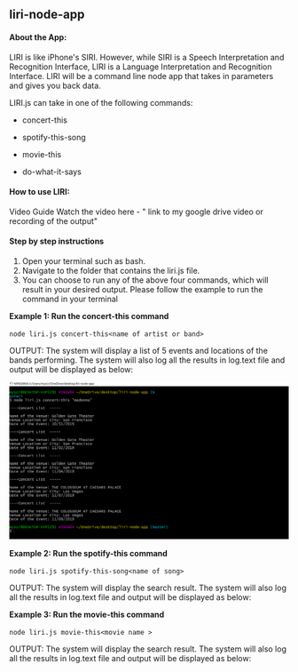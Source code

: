 ## liri-node-app

#### About the App: 
 LIRI is like iPhone's SIRI. However, while SIRI is a Speech Interpretation and Recognition Interface, LIRI is a Language Interpretation and Recognition Interface. LIRI will be a command line node app that takes in parameters and gives you back data.



LIRI.js can take in one of the following commands:

* concert-this

* spotify-this-song

* movie-this

* do-what-it-says




#### How to use LIRI:

Video Guide
Watch the video here - " link to my google drive video or recording of the output"

 #### Step by step instructions 


1. Open your terminal such as bash.
1. Navigate to the folder that contains the liri.js file.
1. You can choose to run any of the above four commands, which will result in your desired output. Please follow the example to run the command in your terminal


**Example 1: Run the concert-this command**


`node liri.js concert-this<name of artist or band>`

OUTPUT: The system will display a list of 5 events and locations of the bands performing. The system will also log all the results in log.text file and output will be displayed as below:

 
 ![screenshot](https://github.com/Sugeeta32/liri-node-app/blob/master/Screenshot%20(23).png)


 **Example 2:  Run the spotify-this command**


`node liri.js spotify-this-song<name of song>`

OUTPUT: The system will display the search result. The system will also log all the results in log.text file and output will be displayed as below:

<screen shot of concert>
 
 **Example 3:  Run the movie-this command**


`node liri.js movie-this<movie name >`

OUTPUT: The system will display the search result. The system will also log all the results in log.text file and output will be displayed as below:

<screen shot of concert>
